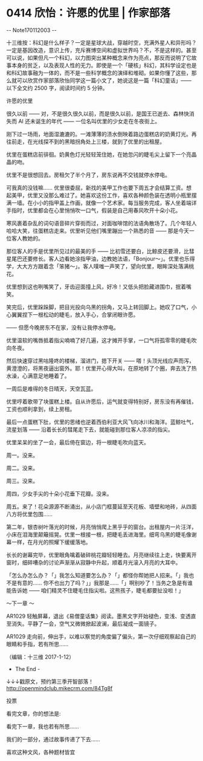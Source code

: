 # 0414 欣怡：许愿的优里 | 作家部落

-- Note170112003 --

十三维按：科幻是什么样子？一定是星球大战，穿越时空，充满外星人和异形吗？一定是基因改造，意识上传，充斥赛博空间和虚拟世界吗？不，不是这样的。甚至可以说，如果但凡一个科幻，以力图突出某种概念来作为亮点，那反而说明了它故事本身的贫乏，以及表现人性的无力。即使是一个「硬核」科幻，其科学设定也是和科幻故事融为一体的，而不是一些科学概念的演绎和堆砌。如果你懂了这些，那么就可以欣赏作家部落欣怡同学这一篇小文了，她说这是一篇「科幻童话」—— 以下全文约 2500 字，阅读时间约 5 分钟。

许愿的优里

很久以前 —— 对，不是很久很久以前，而是很久以前，是国王已逝去、森林快消失而 AI 还未诞生的年代 —— 一位名叫优里的少女走在冬夜街上。

刚下过一场雨，地面湿漉漉的。一滩薄薄的渍水倒映着路边蛋糕店的奶黄灯光。再往前走，在光线探不到的黑暗拐角处上三楼，就到了优里的出租屋。

优里在蛋糕店前徘徊。奶黄色灯光轻轻笼住她，在她忽闪的睫毛尖上留下一个亮晶晶的吻。

优里不是很想回去。房租欠了半个月了，房东说再不交钱就停水停电。

可我真的没钱嘛…… 优里很委屈，新找的美甲工作也要下周五才会结算工资。想起美甲，优里又没那么难过了。她喜欢这份工作，喜欢各种颜色装在透明小瓶里摆满一墙。在小小的指甲盖上作画，就像一个艺术家。每当服务完成，客人坐着端详手指时，优里都会在心里悄悄吹一口气，假装是自己用春风吹开十朵小花。

寒风裹着杂乱的词句语音碎片穿街而过，对面咖啡馆的法语角散场了。几个年轻人哈哈大笑，往蛋糕店走来。优里听见他们嘴里蹦出一个熟悉的音 —— 那是今天一位客人教她的。

那位客人的手是优里所见过的最美的手 —— 比初雪还要白，比鲸皮还要滑，比彗星尾巴还要修长。客人边看她涂指甲油，边教她法语，「Bonjour～」。优里也乐得学，大大方方跟着念「笨猪～」。客人噗嗤一声笑了，望向优里，眼眸深处落满桃花。

优里想到这也咧嘴笑了，牙齿迎面撞上风，好冷！又低头把脸藏进围巾，抿着嘴笑。

笑完后，优里跺跺脚，把目光投向乌黑的拐角，又马上转回脚上。她叹了口气，小心翼翼捏下一根松动的睫毛，放入手心，合掌闭眼许愿。

—— 但愿今晚房东不在家，没有让我停水停电。

优里温软的嘴唇抵着指尖喃喃了好几遍，这才摊开手掌，一口气将孤零零的睫毛吹向冬夜。

然后快速穿过黑咕隆咚的楼梯，溜进门，摁下开关 —— 嗒！头顶光线应声而泻，黄澄澄的，将黑夜逼出窗外。耶！优里开心得大叫，在原地转了个圈，奔去洗了热水澡，心满意足地睡着了。

一周后是难得的冬日晴天，天空瓦蓝。

优里哼着歌带了块蛋糕上楼。自从许愿后，运气就变得特别好，房东没有再催钱，工资也顺利拿到，续上房租。

最后一点蛋糕下肚，优里的思绪也逆着西伯利亚大风飞向冰川和海洋。蓝鲸吐气，流星划落 —— 沿着长长的彗尾走下去，就能碰到那位客人凉凉的指尖。

优里呆呆的坐了一会，最后倚在窗边，将一根睫毛吹向蓝天。

周一。没来。

周二。没来。

周三。没来。

周四，少女手尖的十朵小花垂下花瓣。没来。

周五。来了！花朵源源不断涌出，从小店门框蔓延至天花板、墙壁和地砖，从四面八方将优里包围……

第二年，银杏树叶落光的时候，月亮悄悄爬上黑乎乎的窗台。出租屋内一片汪洋，小床在泪海里颠簸摇晃。优里一根接一根，把睫毛丢进海里。细弯乌黑的睫毛像谢幕一样，在月光的照耀下缓缓落地。

长长的谢幕完毕，优里眼角噙着破碎桃花瓣轻轻睡去。月亮继续往上走，快要离开窗时，细碎嘈杂的讨论声渐渐从寂静中升起，顺着月光滚入月亮的大耳中。

「怎么办怎么办？「」我怎么知道要怎么办？「」都怪你帮她把人招来。「」我也不是有意的…… 你不也出力了吗？」」我那是……「」啊别吵了！当务之急是有谁能告诉她 —— 咱们精灵不住睫毛住指尖啦。这熊孩子，睫毛都要扯没啦！」

～下一章 ～

AR1029 轻触屏幕，退出《易僧童话集》阅读。墨黑文字开始褪色，变浅、变透直至消失。平静了一会，空气又微微掀起波澜，最后凝成一面镜子。

AR1029 走向前，伸出手，以难以察觉的角度偏了偏头，第一次仔细观察起自己的眼睛和手指，若有所思……

（编辑：十三维 2017-1-12）

- The End -

↓↓↓戳原文，预约第三季开智部落！ http://openmindclub.mikecrm.com/84Tg8f

投票

看完文章，你的想法是:

看完下一章，我也若有所思……

我们的一部分，通过故事传递了下去……

喜欢这种文风，各种题材皆宜

